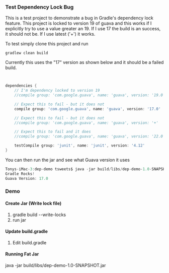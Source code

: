 ### Test Dependency Lock Bug
This is a test project to demonstrate a bug in Gradle's dependency lock feature. This project is locked to version 19 of guava
and this works if I explicitly try to use a value greater an 19. If I use 17 the build is an success, it should not be. 
If I use latest ('+') it works.

To test simply clone this project and run

```
gradlew clean build
``` 

Currently this uses the "17" version as shown below and it should be a failed build. 

```groovy


dependencies {
    // I'm dependency locked to version 19
    //compile group: 'com.google.guava', name: 'guava', version: '19.0'

    // Expect this to fail - but it does not
    compile group: 'com.google.guava', name: 'guava', version: '17.0'

    // Expect this to fail - but it does not
    //compile group: 'com.google.guava', name: 'guava', version: '+'

    // Expect this to fail and it does
    //compile group: 'com.google.guava', name: 'guava', version: '22.0'

    testCompile group: 'junit', name: 'junit', version: '4.12'
}

```

You can then run the jar and see what Guava version it uses
```groovy
Tonys-iMac-3:dep-demo tsweets$ java -jar build/libs/dep-demo-1.0-SNAPSHOT.jar 
Gradle Rocks!
Guava Version: 17.0
```

### Demo
#### Create Jar (Write lock file)
1. gradle build --write-locks 
2. run jar

#### Update build.gradle
1. Edit build.gradle

#### Running Fat Jar
java -jar build/libs/dep-demo-1.0-SNAPSHOT.jar